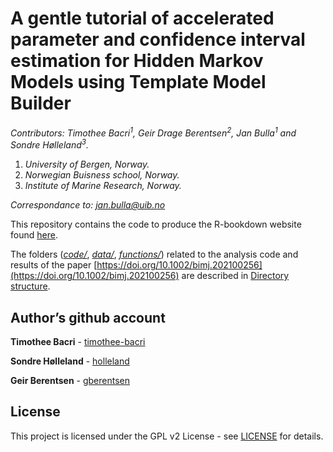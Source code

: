 A gentle tutorial of accelerated parameter and confidence interval
estimation for Hidden Markov Models using Template Model Builder
================

<!-- # A gentle tutorial of accelerated parameter and confidence interval estimation for Hidden Markov Models using Template Model Builder -->
<!-- Compile this into README.md with -->
<!-- rmarkdown::render("README.Rmd", md_document()) -->

*Contributors: Timothee Bacri<sup>1</sup>, Geir Drage
Berentsen<sup>2</sup>, Jan Bulla<sup>1</sup> and Sondre
Hølleland<sup>3</sup>.*

1.  *University of Bergen, Norway.*
2.  *Norwegian Buisness school, Norway.*
3.  *Institute of Marine Research, Norway.*

*Correspondance to: <jan.bulla@uib.no>*

<!-- *Biometrical Journal paper can be found [here (correct link will
come)](https://onlinelibrary.wiley.com/journal/15214036).* -->

This repository contains the code to produce the R-bookdown website
found [here](https://timothee-bacri.github.io/HMM_with_TMB/).

The folders (*[code/](#code)*, *[data/](#data)*,
*[functions/](#functions)*) related to the analysis code and results of
the paper [https://doi.org/10.1002/bimj.202100256](https://doi.org/10.1002/bimj.202100256) are described in
[Directory structure](#directory-structure).

## Author’s github account

**Timothee Bacri** - [timothee-bacri](https://github.com/timothee-bacri)

**Sondre Hølleland** - [holleland](https://github.com/holleland)

**Geir Berentsen** - [gberentsen](https://github.com/gberentsen)

## License

This project is licensed under the GPL v2 License - see
[LICENSE](LICENSE) for details.
